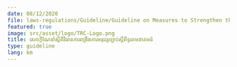 ```yaml
---
date: 08/12/2020
file: laws-regulations/Guideline/Guideline on Measures to Strengthen the Implementation of the Law on Telecommunications.pdf
featured: true
image: src/asset/logo/TRC-Logo.png
title: សេចក្តីណែនាំ​ស្តីពី​វិធានការពង្រឹងការអនុវត្ត​ច្បាប់​ស្តីពី​ទូរគមនាគមន៍​
type: guideline
lang: km
---
```


